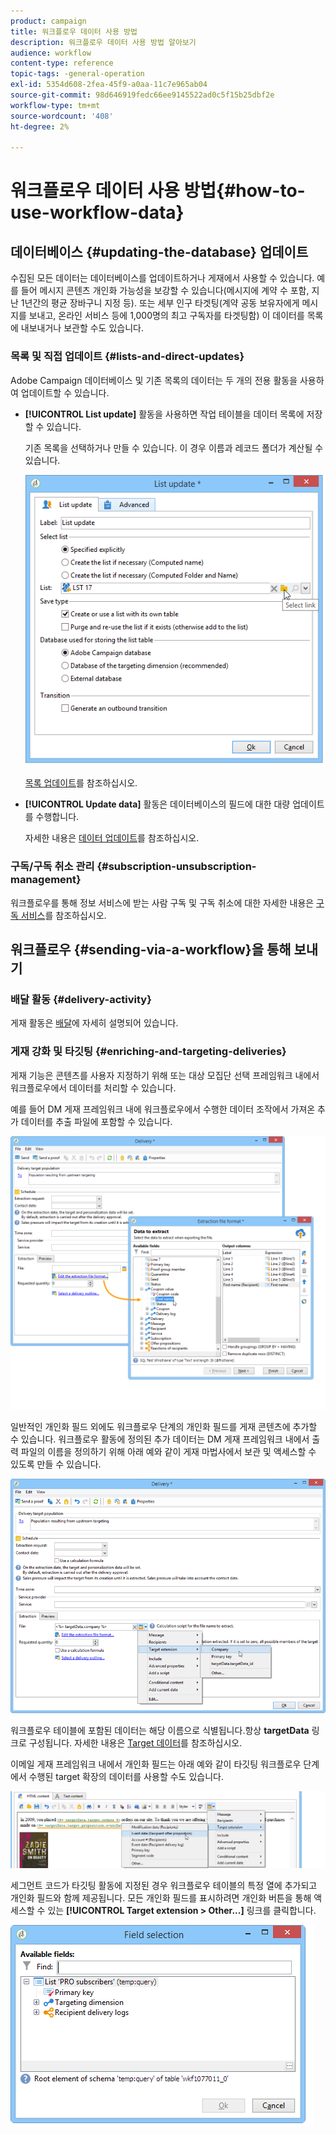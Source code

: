 ```yaml
---
product: campaign
title: 워크플로우 데이터 사용 방법
description: 워크플로우 데이터 사용 방법 알아보기
audience: workflow
content-type: reference
topic-tags: -general-operation
exl-id: 5354d608-2fea-45f9-a0aa-11c7e965ab04
source-git-commit: 98d646919fedc66ee9145522ad0c5f15b25dbf2e
workflow-type: tm+mt
source-wordcount: '408'
ht-degree: 2%

---
```


# 워크플로우 데이터 사용 방법{#how-to-use-workflow-data}

## 데이터베이스 {#updating-the-database} 업데이트

수집된 모든 데이터는 데이터베이스를 업데이트하거나 게재에서 사용할 수 있습니다. 예를 들어 메시지 콘텐츠 개인화 가능성을 보강할 수 있습니다(메시지에 계약 수 포함, 지난 1년간의 평균 장바구니 지정 등). 또는 세부 인구 타겟팅(계약 공동 보유자에게 메시지를 보내고, 온라인 서비스 등에 1,000명의 최고 구독자를 타겟팅함) 이 데이터를 목록에 내보내거나 보관할 수도 있습니다.

### 목록 및 직접 업데이트 {#lists-and-direct-updates}

Adobe Campaign 데이터베이스 및 기존 목록의 데이터는 두 개의 전용 활동을 사용하여 업데이트할 수 있습니다.

* **[!UICONTROL List update]** 활동을 사용하면 작업 테이블을 데이터 목록에 저장할 수 있습니다.

   기존 목록을 선택하거나 만들 수 있습니다. 이 경우 이름과 레코드 폴더가 계산될 수 있습니다.

   ![](assets/s_user_create_list.png)

   [목록 업데이트](../../workflow/using/list-update.md)를 참조하십시오.

* **[!UICONTROL Update data]** 활동은 데이터베이스의 필드에 대한 대량 업데이트를 수행합니다.

   자세한 내용은 [데이터 업데이트](../../workflow/using/update-data.md)를 참조하십시오.

### 구독/구독 취소 관리 {#subscription-unsubscription-management}

워크플로우를 통해 정보 서비스에 받는 사람 구독 및 구독 취소에 대한 자세한 내용은 [구독 서비스](../../workflow/using/subscription-services.md)를 참조하십시오.

## 워크플로우 {#sending-via-a-workflow}을 통해 보내기

### 배달 활동 {#delivery-activity}

게재 활동은 [배달](../../workflow/using/delivery.md)에 자세히 설명되어 있습니다.

### 게재 강화 및 타깃팅 {#enriching-and-targeting-deliveries}

게재 기능은 콘텐츠를 사용자 지정하기 위해 또는 대상 모집단 선택 프레임워크 내에서 워크플로우에서 데이터를 처리할 수 있습니다.

예를 들어 DM 게재 프레임워크 내에 워크플로우에서 수행한 데이터 조작에서 가져온 추가 데이터를 추출 파일에 포함할 수 있습니다.

![](assets/s_advuser_add_data_postal_mail.png)

일반적인 개인화 필드 외에도 워크플로우 단계의 개인화 필드를 게재 콘텐츠에 추가할 수 있습니다. 워크플로우 활동에 정의된 추가 데이터는 DM 게재 프레임워크 내에서 출력 파일의 이름을 정의하기 위해 아래 예와 같이 게재 마법사에서 보관 및 액세스할 수 있도록 만들 수 있습니다.

![](assets/s_advuser_using_additional_data.png)

워크플로우 테이블에 포함된 데이터는 해당 이름으로 식별됩니다.항상 **targetData** 링크로 구성됩니다. 자세한 내용은 [Target 데이터](../../workflow/using/data-life-cycle.md#target-data)를 참조하십시오.

이메일 게재 프레임워크 내에서 개인화 필드는 아래 예와 같이 타깃팅 워크플로우 단계에서 수행된 target 확장의 데이터를 사용할 수도 있습니다.

![](assets/s_advuser_add_data_email.png)

세그먼트 코드가 타깃팅 활동에 지정된 경우 워크플로우 테이블의 특정 열에 추가되고 개인화 필드와 함께 제공됩니다. 모든 개인화 필드를 표시하려면 개인화 버튼을 통해 액세스할 수 있는 **[!UICONTROL Target extension > Other...]** 링크를 클릭합니다.

![](assets/s_advuser_segment_code_select.png)
